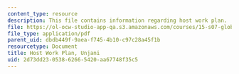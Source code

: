 ```yaml
---
content_type: resource
description: This file contains information regarding host work plan.
file: https://ol-ocw-studio-app-qa.s3.amazonaws.com/courses/15-s07-globalhealth-lab-spring-2013/2d73dd23053862665420aa67748f35c5_MIT15_S07S13_host_wor_unj.pdf
file_type: application/pdf
parent_uid: dbdb449f-9aea-f745-4b10-c97c28a45f1b
resourcetype: Document
title: Host Work Plan, Unjani
uid: 2d73dd23-0538-6266-5420-aa67748f35c5
---
```


